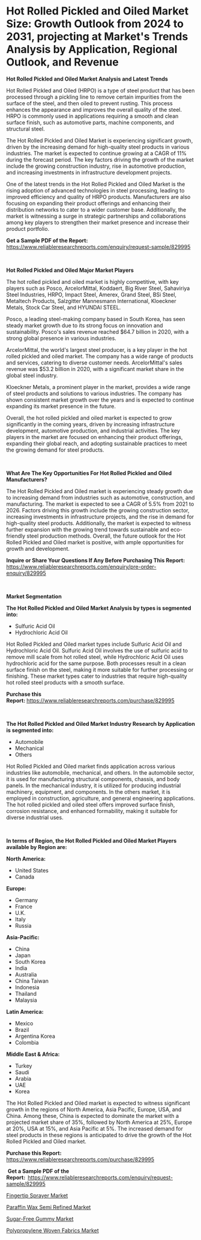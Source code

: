 <p><h1>Hot Rolled Pickled and Oiled Market Size: Growth Outlook from 2024 to 2031, projecting at Market's Trends Analysis by Application, Regional Outlook, and Revenue</h1></p><p><strong>Hot Rolled Pickled and Oiled Market Analysis and Latest Trends</strong></p>
<p><p>Hot Rolled Pickled and Oiled (HRPO) is a type of steel product that has been processed through a pickling line to remove certain impurities from the surface of the steel, and then oiled to prevent rusting. This process enhances the appearance and improves the overall quality of the steel. HRPO is commonly used in applications requiring a smooth and clean surface finish, such as automotive parts, machine components, and structural steel.</p><p>The Hot Rolled Pickled and Oiled Market is experiencing significant growth, driven by the increasing demand for high-quality steel products in various industries. The market is expected to continue growing at a CAGR of 11% during the forecast period. The key factors driving the growth of the market include the growing construction industry, rise in automotive production, and increasing investments in infrastructure development projects.</p><p>One of the latest trends in the Hot Rolled Pickled and Oiled Market is the rising adoption of advanced technologies in steel processing, leading to improved efficiency and quality of HRPO products. Manufacturers are also focusing on expanding their product offerings and enhancing their distribution networks to cater to a wider customer base. Additionally, the market is witnessing a surge in strategic partnerships and collaborations among key players to strengthen their market presence and increase their product portfolio.</p></p>
<p><strong>Get a Sample PDF of the Report:&nbsp;</strong> <a href="https://www.reliableresearchreports.com/enquiry/request-sample/829995">https://www.reliableresearchreports.com/enquiry/request-sample/829995</a></p>
<p>&nbsp;</p>
<p><strong>Hot Rolled Pickled and Oiled Major Market Players</strong></p>
<p><p>The hot rolled pickled and oiled market is highly competitive, with key players such as Posco, ArcelorMittal, Koddaert, Big River Steel, Sahaviriya Steel Industries, HRPO, Impact Steel, Amerex, Grand Steel, BSi Steel, Metaltech Products, Salzgitter Mannesmann International, Kloeckner Metals, Stock Car Steel, and HYUNDAI STEEL.</p><p>Posco, a leading steel-making company based in South Korea, has seen steady market growth due to its strong focus on innovation and sustainability. Posco's sales revenue reached $64.7 billion in 2020, with a strong global presence in various industries.</p><p>ArcelorMittal, the world's largest steel producer, is a key player in the hot rolled pickled and oiled market. The company has a wide range of products and services, catering to diverse customer needs. ArcelorMittal's sales revenue was $53.2 billion in 2020, with a significant market share in the global steel industry.</p><p>Kloeckner Metals, a prominent player in the market, provides a wide range of steel products and solutions to various industries. The company has shown consistent market growth over the years and is expected to continue expanding its market presence in the future.</p><p>Overall, the hot rolled pickled and oiled market is expected to grow significantly in the coming years, driven by increasing infrastructure development, automotive production, and industrial activities. The key players in the market are focused on enhancing their product offerings, expanding their global reach, and adopting sustainable practices to meet the growing demand for steel products.</p></p>
<p>&nbsp;</p>
<p><strong>What Are The Key Opportunities For Hot Rolled Pickled and Oiled Manufacturers?</strong></p>
<p><p>The Hot Rolled Pickled and Oiled market is experiencing steady growth due to increasing demand from industries such as automotive, construction, and manufacturing. The market is expected to see a CAGR of 5.5% from 2021 to 2026. Factors driving this growth include the growing construction sector, increasing investments in infrastructure projects, and the rise in demand for high-quality steel products. Additionally, the market is expected to witness further expansion with the growing trend towards sustainable and eco-friendly steel production methods. Overall, the future outlook for the Hot Rolled Pickled and Oiled market is positive, with ample opportunities for growth and development.</p></p>
<p><strong>Inquire or Share Your Questions If Any Before Purchasing This Report:</strong> <a href="https://www.reliableresearchreports.com/enquiry/pre-order-enquiry/829995">https://www.reliableresearchreports.com/enquiry/pre-order-enquiry/829995</a></p>
<p>&nbsp;</p>
<p><strong>Market Segmentation</strong></p>
<p><strong>The Hot Rolled Pickled and Oiled Market Analysis by types is segmented into:</strong></p>
<p><ul><li>Sulfuric Acid Oil</li><li>Hydrochloric Acid Oil</li></ul></p>
<p><p>Hot Rolled Pickled and Oiled market types include Sulfuric Acid Oil and Hydrochloric Acid Oil. Sulfuric Acid Oil involves the use of sulfuric acid to remove mill scale from hot rolled steel, while Hydrochloric Acid Oil uses hydrochloric acid for the same purpose. Both processes result in a clean surface finish on the steel, making it more suitable for further processing or finishing. These market types cater to industries that require high-quality hot rolled steel products with a smooth surface.</p></p>
<p><strong>Purchase this Report:&nbsp;</strong><a href="https://www.reliableresearchreports.com/purchase/829995">https://www.reliableresearchreports.com/purchase/829995</a></p>
<p>&nbsp;</p>
<p><strong>The Hot Rolled Pickled and Oiled Market Industry Research by Application is segmented into:</strong></p>
<p><ul><li>Automobile</li><li>Mechanical</li><li>Others</li></ul></p>
<p><p>Hot Rolled Pickled and Oiled market finds application across various industries like automobile, mechanical, and others. In the automobile sector, it is used for manufacturing structural components, chassis, and body panels. In the mechanical industry, it is utilized for producing industrial machinery, equipment, and components. In the others market, it is employed in construction, agriculture, and general engineering applications. The hot rolled pickled and oiled steel offers improved surface finish, corrosion resistance, and enhanced formability, making it suitable for diverse industrial uses.</p></p>
<p>&nbsp;</p>
<p><strong>In terms of Region, the Hot Rolled Pickled and Oiled Market Players available by Region are:</strong></p>
<p>
    <p> <strong> North America: </strong>
        <ul>
            <li>United States</li>
            <li>Canada</li>
        </ul>
        </p> 
    <p> <strong> Europe: </strong>
        <ul>
            <li>Germany</li>
            <li>France</li>
            <li>U.K.</li>
            <li>Italy</li>
            <li>Russia</li>
        </ul>
        </p> 
    <p> <strong> Asia-Pacific: </strong>
        <ul>
            <li>China</li>
            <li>Japan</li>
            <li>South Korea</li>
            <li>India</li>
            <li>Australia</li>
            <li>China Taiwan</li>
            <li>Indonesia</li>
            <li>Thailand</li>
            <li>Malaysia</li>
        </ul>
        </p> 
    <p> <strong> Latin America: </strong>
        <ul>
            <li>Mexico</li>
            <li>Brazil</li>
            <li>Argentina Korea</li>
            <li>Colombia</li>
        </ul>
        </p> 
    <p> <strong> Middle East & Africa: </strong>
        <ul>
            <li>Turkey</li>
            <li>Saudi</li>
            <li>Arabia</li>
            <li>UAE</li>
            <li>Korea</li>
        </ul>
    </p>
    </p>
<p><p>The Hot Rolled Pickled and Oiled market is expected to witness significant growth in the regions of North America, Asia Pacific, Europe, USA, and China. Among these, China is expected to dominate the market with a projected market share of 35%, followed by North America at 25%, Europe at 20%, USA at 15%, and Asia Pacific at 5%. The increased demand for steel products in these regions is anticipated to drive the growth of the Hot Rolled Pickled and Oiled market.</p></p>
<p><strong>Purchase this Report: </strong><a href="https://www.reliableresearchreports.com/purchase/829995">https://www.reliableresearchreports.com/purchase/829995</a></p>
<p>&nbsp;<strong>Get a Sample PDF of the Report:&nbsp;&nbsp;</strong><a href="https://www.reliableresearchreports.com/enquiry/request-sample/829995">https://www.reliableresearchreports.com/enquiry/request-sample/829995</a></p>
<p><strong></strong></p>
<p><p><a href="https://view.publitas.com/reportprime-1/fingertip-sprayer-market-size-growing-and-forecasted-for-period-from-2023-2030-and-provides-complete-market-analysis-of-this-market/">Fingertip Sprayer Market</a></p><p><a href="https://view.publitas.com/reportprime-1/paraffin-wax-semi-refined-market-size-and-growth-market-segmentation-regional-and-country-breakdowns-and-market-trends-for-period-from-2023-2030/">Paraffin Wax Semi Refined Market</a></p><p><a href="https://funky-papaya-cf4.notion.site/Sugar-Free-Gummy-Market-Analysis-and-Market-Size-Global-Industry-Overview-Market-Segmentation-and--fbd1ed3910354c7badfcf094561d7ebc">Sugar-Free Gummy Market</a></p><p><a href="https://view.publitas.com/reportprime-1/polypropylene-woven-fabrics-market-offers-provide-insightful-data-for-the-time-period-from-2023-to-2030-and-also-provide-analysis-based-on-application-type-and-region/">Polypropylene Woven Fabrics Market</a></p></p>